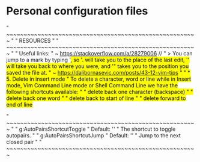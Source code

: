# Personal configuration files

" ~~~~~~~~~~~~~~~~~~~~~~~~~~~~~~~~~~~~~~~~~~~~~~~~~~~~~~~
"
" RESOURCES
"
" ~~~~~~~~~~~~~~~~~~~~~~~~~~~~~~~~~~~~~~~~~~~~~~~~~~~~~~~
"
" Useful links:
" ~ https://stackoverflow.com/a/28279006 // 
"   > You can jump to a mark by typing '<mark>, so '. will take you to the place of the last edit, '' will take you back to where you were, and '" takes you to the position you saved the file at.
" ~ https://dalibornasevic.com/posts/43-12-vim-tips
"
"   * 5. Delete in insert mode
"   To delete a character, word or line while in Insert mode, Vim Command Line mode or Shell Command Line  we have the following shortcuts available:
"   <C-h> " delete back one character (backspace)
"   <C-w> " delete back one word
"   <C-u> " delete back to start of line
"   <C-k> " delete forward to end of line

" ~~~~~~~~~~~~~~~~~~~~~~~~~~~~~~~~~~~~~~~~~~~~~~~~~~~~~~~
" 
" g:AutoPairsShortcutToggle
" Default: '<M-p>'
" The shortcut to toggle autopairs.
"
" g:AutoPairsShortcutJump
" Default: '<M-n>'
" Jump to the next closed pair
"
" ~~~~~~~~~~~~~~~~~~~~~~~~~~~~~~~~~~~~~~~~~~~~~~~~~~~~~~~

